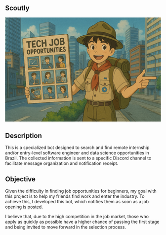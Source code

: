 ## Scoutly

![alt text](assets/scout_image.png)

## Description

This is a specialized bot designed to search and find remote internship and/or entry-level software engineer and data science opportunities in Brazil. The collected information is sent to a specific Discord channel to facilitate message organization and notification receipt.

## Objective
Given the difficulty in finding job opportunities for beginners, my goal with this project is to help my friends find work and enter the industry. To achieve this, I developed this bot, which notifies them as soon as a job opening is posted. 

I believe that, due to the high competition in the job market, those who apply as quickly as possible have a higher chance of passing the first stage and being invited to move forward in the selection process.